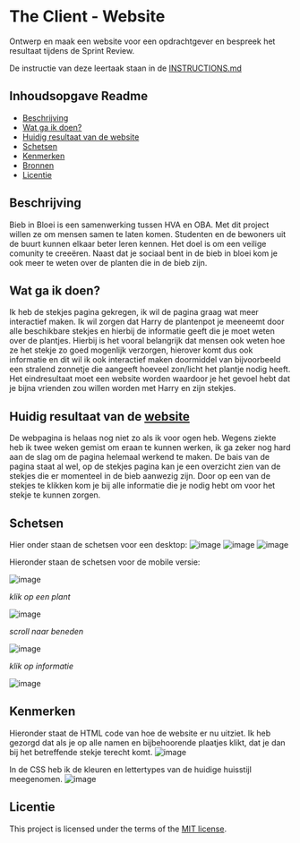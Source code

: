 # The Client - Website

Ontwerp en maak een website voor een opdrachtgever en bespreek het resultaat tijdens de Sprint Review.

De instructie van deze leertaak staan in de [INSTRUCTIONS.md](https://github.com/fdnd-task/the-client-website/blob/main/docs/INSTRUCTIONS.md)



## Inhoudsopgave Readme

  * [Beschrijving](#beschrijving)
  * [Wat ga ik doen?](#wat-ga-ik-doen?)
  * [Huidig resultaat van de website](#huidig-resultaat-van-de-website)
  * [Schetsen](#schetsen)
  * [Kenmerken](#kenmerken)
  * [Bronnen](#bronnen)
  * [Licentie](#licentie)

## Beschrijving
Bieb in Bloei is een samenwerking tussen HVA en OBA. Met dit project willen ze om mensen samen te laten komen. Studenten en de bewoners uit de buurt kunnen elkaar beter leren kennen. Het doel is om een veilige comunity te creeëren. Naast dat je sociaal bent in de bieb in bloei kom je ook meer te weten over de planten die in de bieb zijn.

## Wat ga ik doen?
Ik heb de stekjes pagina gekregen, ik wil de pagina graag wat meer interactief maken. Ik wil zorgen dat Harry de plantenpot je meeneemt door alle beschikbare stekjes en hierbij de informatie geeft die je moet weten over de plantjes. Hierbij is het vooral belangrijk dat mensen ook weten hoe ze het stekje zo goed mogenlijk verzorgen, hierover komt dus ook informatie en dit wil ik ook interactief maken doormiddel van bijvoorbeeld een stralend zonnetje die aangeeft hoeveel zon/licht het plantje nodig heeft.
Het eindresultaat moet een website worden waardoor je het gevoel hebt dat je bijna vrienden zou willen worden met Harry en zijn stekjes. 

## Huidig resultaat van de [website](https://anoukderooij24.github.io/the-client-website/) 
De webpagina is helaas nog niet zo als ik voor ogen heb. Wegens ziekte heb ik twee weken gemist om eraan te kunnen werken, ik ga zeker nog hard aan de slag om de pagina helemaal werkend te maken. 
De bais van de pagina staat al wel, op de stekjes pagina kan je een overzicht zien van de stekjes die er momenteel in de bieb aanwezig zijn. Door op een van de stekjes te klikken kom je bij alle informatie die je nodig hebt om voor het stekje te kunnen zorgen. 

## Schetsen
Hier onder staan de schetsen voor een desktop:
![image](https://github.com/user-attachments/assets/c0c60b8e-1591-4847-b2e4-1c3016b2a9a0)
![image](https://github.com/user-attachments/assets/9a71b8cf-449f-41db-a140-fb79472d7c8a)
![image](https://github.com/user-attachments/assets/afa1345c-2f6d-42f1-a381-45333454eb04)

Hieronder staan de schetsen voor de mobile versie:

![image](https://github.com/user-attachments/assets/f3bbe129-41de-429b-8f44-3acfcfb40699)

*klik op een plant*

![image](https://github.com/user-attachments/assets/2628b5ec-8d4f-47ee-85e6-ddaeefcfbbb4)

*scroll naar beneden*

![image](https://github.com/user-attachments/assets/d1c08826-6aab-46b3-938c-5e1b9a52b594)

*klik op informatie*

![image](https://github.com/user-attachments/assets/0e8c704b-65b0-44e8-868b-94d7c3ee04a9)


## Kenmerken
Hieronder staat de HTML code van hoe de website er nu uitziet. Ik heb gezorgd dat als je op alle namen en bijbehoorende plaatjes klikt, dat je dan bij het betreffende stekje terecht komt.
![image](https://github.com/user-attachments/assets/7a1a9c6e-e5c6-4016-85f8-cc9f7790eb6f)

In de CSS heb ik de kleuren en lettertypes van de huidige huisstijl meegenomen.
![image](https://github.com/user-attachments/assets/53b25539-047a-433a-980c-3462f7f0401f)


## Licentie

This project is licensed under the terms of the [MIT license](./LICENSE).
